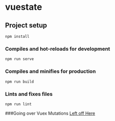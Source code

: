 # vuestate

## Project setup
```
npm install
```

### Compiles and hot-reloads for development
```
npm run serve
```

### Compiles and minifies for production
```
npm run build
```

### Lints and fixes files
```
npm run lint
```
###Going over Vuex Mutations
[Left off Here](https://youtu.be/ZSexhaiMKJE?t=1200)